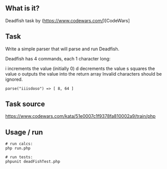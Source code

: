 ## What is it?

Deadfish task by (https://www.codewars.com/)[CodeWars]

## Task

Write a simple parser that will parse and run Deadfish.

Deadfish has 4 commands, each 1 character long:

i increments the value (initially 0)
d decrements the value
s squares the value
o outputs the value into the return array
Invalid characters should be ignored.

```
parse("iiisdoso") => [ 8, 64 ]
```

## Task source 
https://www.codewars.com/kata/51e0007c1f9378fa810002a9/train/php

## Usage / run
```
# run calcs:
php run.php

# run tests:
phpunit deadFishTest.php
```
